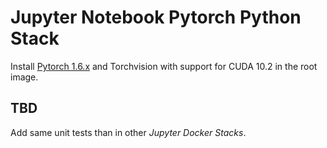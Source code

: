 # Jupyter Notebook Pytorch Python Stack

Install [Pytorch 1.6.x](https://pytorch.org/) and Torchvision with support for CUDA 10.2 in the root image.

## TBD

Add same unit tests than in other _Jupyter Docker Stacks_.